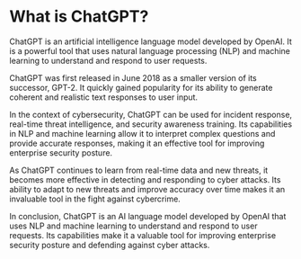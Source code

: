 What is ChatGPT?
==================================================

ChatGPT is an artificial intelligence language model developed by OpenAI. It is a powerful tool that uses natural language processing (NLP) and machine learning to understand and respond to user requests.

ChatGPT was first released in June 2018 as a smaller version of its successor, GPT-2. It quickly gained popularity for its ability to generate coherent and realistic text responses to user input.

In the context of cybersecurity, ChatGPT can be used for incident response, real-time threat intelligence, and security awareness training. Its capabilities in NLP and machine learning allow it to interpret complex questions and provide accurate responses, making it an effective tool for improving enterprise security posture.

As ChatGPT continues to learn from real-time data and new threats, it becomes more effective in detecting and responding to cyber attacks. Its ability to adapt to new threats and improve accuracy over time makes it an invaluable tool in the fight against cybercrime.

In conclusion, ChatGPT is an AI language model developed by OpenAI that uses NLP and machine learning to understand and respond to user requests. Its capabilities make it a valuable tool for improving enterprise security posture and defending against cyber attacks.
